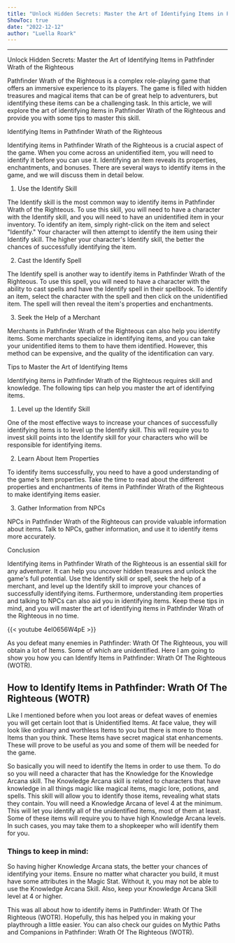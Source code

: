 ```yaml
---
title: "Unlock Hidden Secrets: Master the Art of Identifying Items in Pathfinder Wrath of the Righteous"
ShowToc: true 
date: "2022-12-12"
author: "Luella Roark"
---
```

*****
Unlock Hidden Secrets: Master the Art of Identifying Items in Pathfinder Wrath of the Righteous

Pathfinder Wrath of the Righteous is a complex role-playing game that offers an immersive experience to its players. The game is filled with hidden treasures and magical items that can be of great help to adventurers, but identifying these items can be a challenging task. In this article, we will explore the art of identifying items in Pathfinder Wrath of the Righteous and provide you with some tips to master this skill.

Identifying Items in Pathfinder Wrath of the Righteous

Identifying items in Pathfinder Wrath of the Righteous is a crucial aspect of the game. When you come across an unidentified item, you will need to identify it before you can use it. Identifying an item reveals its properties, enchantments, and bonuses. There are several ways to identify items in the game, and we will discuss them in detail below.

1. Use the Identify Skill

The Identify skill is the most common way to identify items in Pathfinder Wrath of the Righteous. To use this skill, you will need to have a character with the Identify skill, and you will need to have an unidentified item in your inventory. To identify an item, simply right-click on the item and select "Identify." Your character will then attempt to identify the item using their Identify skill. The higher your character's Identify skill, the better the chances of successfully identifying the item.

2. Cast the Identify Spell

The Identify spell is another way to identify items in Pathfinder Wrath of the Righteous. To use this spell, you will need to have a character with the ability to cast spells and have the Identify spell in their spellbook. To identify an item, select the character with the spell and then click on the unidentified item. The spell will then reveal the item's properties and enchantments.

3. Seek the Help of a Merchant

Merchants in Pathfinder Wrath of the Righteous can also help you identify items. Some merchants specialize in identifying items, and you can take your unidentified items to them to have them identified. However, this method can be expensive, and the quality of the identification can vary.

Tips to Master the Art of Identifying Items

Identifying items in Pathfinder Wrath of the Righteous requires skill and knowledge. The following tips can help you master the art of identifying items.

1. Level up the Identify Skill

One of the most effective ways to increase your chances of successfully identifying items is to level up the Identify skill. This will require you to invest skill points into the Identify skill for your characters who will be responsible for identifying items.

2. Learn About Item Properties

To identify items successfully, you need to have a good understanding of the game's item properties. Take the time to read about the different properties and enchantments of items in Pathfinder Wrath of the Righteous to make identifying items easier.

3. Gather Information from NPCs

NPCs in Pathfinder Wrath of the Righteous can provide valuable information about items. Talk to NPCs, gather information, and use it to identify items more accurately.

Conclusion

Identifying items in Pathfinder Wrath of the Righteous is an essential skill for any adventurer. It can help you uncover hidden treasures and unlock the game's full potential. Use the Identify skill or spell, seek the help of a merchant, and level up the Identify skill to improve your chances of successfully identifying items. Furthermore, understanding item properties and talking to NPCs can also aid you in identifying items. Keep these tips in mind, and you will master the art of identifying items in Pathfinder Wrath of the Righteous in no time.

{{< youtube 4eI0656W4pE >}} 



As you defeat many enemies in Pathfinder: Wrath Of The Righteous, you will obtain a lot of Items. Some of which are unidentified. Here I am going to show you how you can Identify Items in Pathfinder: Wrath Of The Righteous (WOTR).
 
## How to Identify Items in Pathfinder: Wrath Of The Righteous (WOTR)
 

 
Like I mentioned before when you loot areas or defeat waves of enemies you will get certain loot that is Unidentified Items. At face value, they will look like ordinary and worthless Items to you but there is more to those Items than you think. These Items have secret magical stat enhancements. These will prove to be useful as you and some of them will be needed for the game.
 
So basically you will need to identify the Items in order to use them. To do so you will need a character that has the Knowledge for the Knowledge Arcana skill. The Knowledge Arcana skill is related to characters that have knowledge in all things magic like magical items, magic lore, potions, and spells. This skill will allow you to identify those items, revealing what stats they contain. You will need a Knowledge Arcana of level 4 at the minimum. This will let you identify all of the unidentified items, most of them at least. Some of these items will require you to have high Knowledge Arcana levels. In such cases, you may take them to a shopkeeper who will identify them for you.
 
### Things to keep in mind:
 
So having higher Knowledge Arcana stats, the better your chances of identifying your items. Ensure no matter what character you build, it must have some attributes in the Magic Stat. Without it, you may not be able to use the Knowledge Arcana Skill. Also, keep your Knowledge Arcana Skill level at 4 or higher.
 
This was all about how to identify items in Pathfinder: Wrath Of The Righteous (WOTR). Hopefully, this has helped you in making your playthrough a little easier. You can also check our guides on Mythic Paths and Companions in Pathfinder: Wrath Of The Righteous (WOTR).




